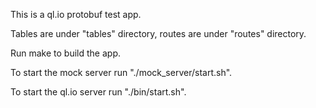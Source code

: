 This is a ql.io protobuf test app.

Tables are under "tables" directory, routes are under "routes" directory.

Run make to build the app.

To start the mock server run "./mock_server/start.sh".

To start the ql.io server run "./bin/start.sh".

